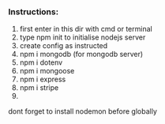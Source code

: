 ### Instructions:

1. first enter in this dir with cmd or terminal
2. type npm init to initialise nodejs server
3. create config as instructed
4. npm i mongodb (for mongodb server)
5. npm i dotenv
6. npm i mongoose
7. npm i express
8. npm i stripe
9. 

dont forget to install nodemon before globally
